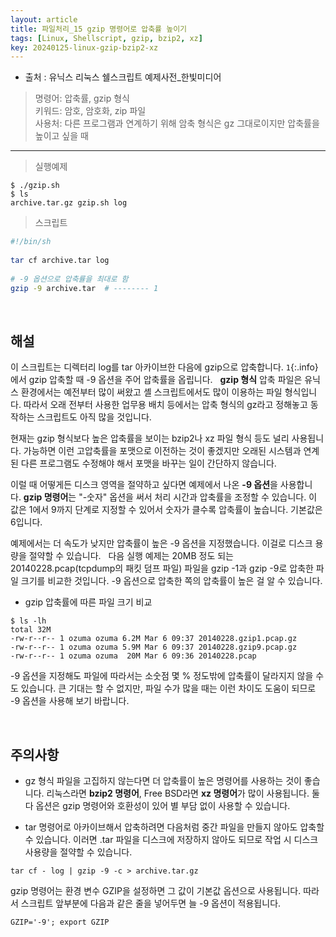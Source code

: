 ```yaml
---
layout: article
title: 파일처리_15 gzip 명령어로 압축률 높이기
tags: [Linux, Shellscript, gzip, bzip2, xz]
key: 20240125-linux-gzip-bzip2-xz
---
```


- 출처 : 유닉스 리눅스 쉘스크립트 예제사전_한빛미디어

> 명령어: 압축률, gzip 형식  
> 키워드: 암호, 암호화, zip 파일   
> 사용처: 다른 프로그램과 연계하기 위해 암축 형식은 gz 그대로이지만 압축률을 높이고 싶을 때

--- 

> 실행예제

```
$ ./gzip.sh
$ ls
archive.tar.gz gzip.sh log
```

> 스크립트

```bash
#!/bin/sh
 
tar cf archive.tar log
 
# -9 옵션으로 압축률을 최대로 함
gzip -9 archive.tar  # -------- 1
```

&nbsp;
&nbsp;

## **해설**

이 스크립트는 디렉터리 log를 tar 아카이브한 다음에 gzip으로 압축합니다. `1`{:.info}에서 gzip 압축할 때 -9 옵션을 주어 압축률을 옵립니다.
 
**gzip 형식** 압축 파일은 유닉스 환경에서는 예전부터 많이 써왔고 셸 스크립트에서도 많이 이용하는 파일 형식입니다. 따라서 오래 전부터 사용한 업무용 배치 등에서는 압축 형식의 gz라고 정해놓고 동작하는 스크립트도 아직 많을 것입니다.

현재는 gzip 형식보다 높은 압축률을 보이는 bzip2나 xz 파일 형식 등도 널리 사용됩니다. 가능하면 이런 고압축률을 포맷으로 이전하는 것이 좋겠지만 오래된 시스템과 연계된 다른 프로그램도 수정해야 해서 포맷을 바꾸는 일이 간단하지 않습니다.

이럴 때 어떻게든 디스크 영역을 절약하고 싶다면 예제에서 나온 **-9 옵션**을 사용합니다. **gzip 명령어**는 "-숫자" 옵션을 써서 처리 시간과 압축률을 조정할 수 있습니다. 이 값은 1에서 9까지 단계로 지정할 수 있어서 숫자가 클수록 압축률이 높습니다. 기본값은 6입니다.

예제에서는 더 속도가 낮지만 압축률이 높은 -9 옵션을 지정했습니다. 이걸로 디스크 용량을 절약할 수 있습니다.
 
다음 실행 예제는 20MB 정도 되는 20140228.pcap(tcpdump의 패킷 덤프 파일) 파일을 gzip -1과 gzip -9로 압축한 파일 크기를 비교한 것입니다. -9 옵션으로 압축한 쪽의 압축률이 높은 걸 알 수 있습니다.

- gzip 압축률에 따른 파일 크기 비교 

```
$ ls -lh
total 32M
-rw-r--r-- 1 ozuma ozuma 6.2M Mar 6 09:37 20140228.gzip1.pcap.gz
-rw-r--r-- 1 ozuma ozuma 5.9M Mar 6 09:37 20140228.gzip9.pcap.gz
-rw-r--r-- 1 ozuma ozuma  20M Mar 6 09:36 20140228.pcap
```

-9 옵션을 지정해도 파일에 따라서는 소숫점 몇 % 정도밖에 압축률이 달라지지 않을 수도 있습니다. 큰 기대는 할 수 없지만, 파일 수가 많을 때는 이런 차이도 도움이 되므로 -9 옵션을 사용해 보기 바랍니다.


&nbsp;
&nbsp;

## **주의사항**

- gz 형식 파일을 고집하지 않는다면 더 압축률이 높은 명령어를 사용하는 것이 좋습니다. 리눅스라면 **bzip2 명령어**, Free BSD라면 **xz 명령어**가 많이 사용됩니다. 둘다 옵션은 gzip 명령어와 호환성이 있어 별 부담 없이 사용할 수 있습니다.

- tar 명령어로 아카이브해서 압축하려면 다음처럼 중간 파일을 만들지 않아도 압축할 수 있습니다. 이러면 .tar 파일을 디스크에 저장하지 않아도 되므로 작업 시 디스크 사용량을 절약할 수 있습니다.

```
tar cf - log | gzip -9 -c > archive.tar.gz
```

gzip 명령어는 환경 변수 GZIP을 설정하면 그 값이 기본값 옵션으로 사용됩니다. 따라서 스크립트 앞부분에 다음과 같은 줄을 넣어두면 늘 -9 옵션이 적용됩니다.

```
GZIP='-9'; export GZIP
```

